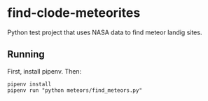 # find-clode-meteorites
Python test project that uses NASA data to find meteor landig sites.

## Running

First, install pipenv. Then:
```
pipenv install
pipenv run "python meteors/find_meteors.py"
```